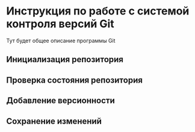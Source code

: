 # Инструкция по работе с системой контроля версий Git

Тут будет общее описание программы Git

## Инициализация репозитория

## Проверка состояния репозитория

## Добавление версионности

## Сохранение изменений